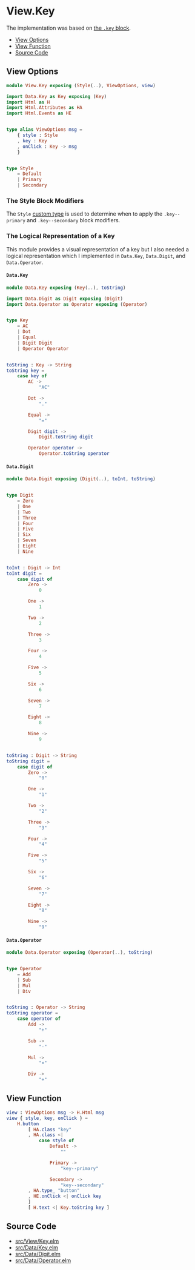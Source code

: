 # View.Key

The implementation was based on [the `.key` block](../../prototype/blocks/key.md).

- [View Options](#view-options)
- [View Function](#view-function)
- [Source Code](#source-code)

## View Options

```elm
module View.Key exposing (Style(..), ViewOptions, view)

import Data.Key as Key exposing (Key)
import Html as H
import Html.Attributes as HA
import Html.Events as HE


type alias ViewOptions msg =
    { style : Style
    , key : Key
    , onClick : Key -> msg
    }


type Style
    = Default
    | Primary
    | Secondary
```

### The Style Block Modifiers

The `Style` [custom type](https://guide.elm-lang.org/types/custom_types) is used to determine when to apply the `.key--primary` and `.key--secondary` block modifiers.

### The Logical Representation of a Key

This module provides a visual representation of a key but I also needed a logical representation which I implemented in `Data.Key`, `Data.Digit`, and `Data.Operator`.

#### `Data.Key`

```elm
module Data.Key exposing (Key(..), toString)

import Data.Digit as Digit exposing (Digit)
import Data.Operator as Operator exposing (Operator)


type Key
    = AC
    | Dot
    | Equal
    | Digit Digit
    | Operator Operator


toString : Key -> String
toString key =
    case key of
        AC ->
            "AC"

        Dot ->
            "."

        Equal ->
            "="

        Digit digit ->
            Digit.toString digit

        Operator operator ->
            Operator.toString operator
```

#### `Data.Digit`

```elm
module Data.Digit exposing (Digit(..), toInt, toString)


type Digit
    = Zero
    | One
    | Two
    | Three
    | Four
    | Five
    | Six
    | Seven
    | Eight
    | Nine


toInt : Digit -> Int
toInt digit =
    case digit of
        Zero ->
            0

        One ->
            1

        Two ->
            2

        Three ->
            3

        Four ->
            4

        Five ->
            5

        Six ->
            6

        Seven ->
            7

        Eight ->
            8

        Nine ->
            9


toString : Digit -> String
toString digit =
    case digit of
        Zero ->
            "0"

        One ->
            "1"

        Two ->
            "2"

        Three ->
            "3"

        Four ->
            "4"

        Five ->
            "5"

        Six ->
            "6"

        Seven ->
            "7"

        Eight ->
            "8"

        Nine ->
            "9"
```

#### `Data.Operator`

```elm
module Data.Operator exposing (Operator(..), toString)


type Operator
    = Add
    | Sub
    | Mul
    | Div


toString : Operator -> String
toString operator =
    case operator of
        Add ->
            "+"

        Sub ->
            "-"

        Mul ->
            "×"

        Div ->
            "÷"
```

## View Function

```elm
view : ViewOptions msg -> H.Html msg
view { style, key, onClick } =
    H.button
        [ HA.class "key"
        , HA.class <|
            case style of
                Default ->
                    ""

                Primary ->
                    "key--primary"

                Secondary ->
                    "key--secondary"
        , HA.type_ "button"
        , HE.onClick <| onClick key
        ]
        [ H.text <| Key.toString key ]
```

## Source Code

- [src/View/Key.elm](https://github.com/dwayne/elm-calculator/blob/1.0.0/src/View/Key.elm)
- [src/Data/Key.elm](https://github.com/dwayne/elm-calculator/blob/1.0.0/src/Data/Key.elm)
- [src/Data/Digit.elm](https://github.com/dwayne/elm-calculator/blob/1.0.0/src/Data/Digit.elm)
- [src/Data/Operator.elm](https://github.com/dwayne/elm-calculator/blob/1.0.0/src/Data/Operator.elm)
